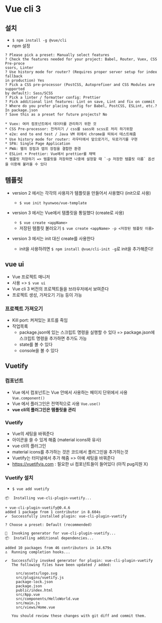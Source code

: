 # Vue cli 3
## 설치
* `$ npm install -g @vue/cli`
* npm 설정
```
? Please pick a preset: Manually select features
? Check the features needed for your project: Babel, Router, Vuex, CSS Pre-proce
ssors, Linter
? Use history mode for router? (Requires proper server setup for index fallback 
in production) Yes
? Pick a CSS pre-processor (PostCSS, Autoprefixer and CSS Modules are supported 
by default): Sass/SCSS
? Pick a linter / formatter config: Prettier
? Pick additional lint features: Lint on save, Lint and fix on commit
? Where do you prefer placing config for Babel, PostCSS, ESLint, etc.? In package.json
? Save this as a preset for future projects? No
```
	* Vuex: 여러 컴포넌트에서 데이터를 관리하기 위한 것
	* CSS Pre-processor: 전처리기 / css를 sass와 scss로 처리 하기위함
	* e2e: end to end test / Java VM 위에서 chrome을 띄워서 테스트해줌
	* Use history mode for router: 라우터에서 앞으로가기, 뒤로가기를 구현
	* SPA: Single Page Application
	* PWA: 웹의 장점과 앱의 장점을 결합한 환경
	* ESLint + Prettier: Vue에서 prettier를 채택
	* 템플릿 저장하기 => 템플릿을 저장하면 나중에 설정할 때 `-p 저장한 템플릿 이름` 옵션을 이용해 불러올 수 있다
	


## 템플릿
* version 2 에서는 각각의 사용자가 템플릿을 만들어서 사용했다 (init으로 사용)
	* `$ vue init hyunwoo/vue-template`
* version 3 에서는 Vue에서 템플릿을 통일했다 (create로 사용)
	* `$ vue create <appName>`
	* 저장된 템플릿 불러오기 `$ vue create <appName> -p <저장된 템플릿 이름>`

* version 3 에서는 init 대신 create를 사용한다
	* init을 사용하려면 `$ npm install @vue/cli-init -g`로 init을 추가해준다!


## vue ui
* Vue 프로젝트 매니저
* 사용 => `$ vue ui`
* Vue cli 3 버전의 프로젝트들을 브라우저에서 보여준다
* 프로젝트 생성, 가져오기 기능 등이 가능

### 프로젝트 가져오기
* Kill port: 켜져있는 포트를 죽임
* 작업목록
	* package.json에 있는 스크립트 명령을 실행할 수 있다 => package.json에 스크립트 명령을 추가하면 추가도 가능
	* state를 볼 수 있다
	* console을 볼 수 있다



## Vuetify
### 컴포넌트
* Vue 에서 컴포넌트는 Vue 안에서 사용하는 페이지 단위에서 사용 `Vue.component()`
* Vue 에서 플러그인은 전역적으로 사용 `Vue.use()`
* **vue cli의 플러그인은 템플릿을 관리**

### Vuetify
* Vue의 세팅을 바꿔준다
* 아이콘을 쓸 수 있게 해줌 (material icons와 유사)
* vue cli의 플러그인
* material icons를 추가하는 것은 코드에서 플러그인을 추가하는것
* Vuetify는 터미널에서 추가 해줌 => 아예 세팅을 바꿔준다
* https://vuetifyjs.com : 필요한 ui 컴포넌트들이 들어있다 (아직 pug지원 X)


### Vuetify 설치
* `$ vue add vuetify`
```
📦  Installing vue-cli-plugin-vuetify...

+ vue-cli-plugin-vuetify@0.4.6
added 1 package from 1 contributor in 8.604s
✔  Successfully installed plugin: vue-cli-plugin-vuetify

? Choose a preset: Default (recommended)

🚀  Invoking generator for vue-cli-plugin-vuetify...
📦  Installing additional dependencies...

added 10 packages from 46 contributors in 14.679s
⚓  Running completion hooks...

✔  Successfully invoked generator for plugin: vue-cli-plugin-vuetify
   The following files have been updated / added:

     src/assets/logo.svg
     src/plugins/vuetify.js
     package-lock.json
     package.json
     public/index.html
     src/App.vue
     src/components/HelloWorld.vue
     src/main.js
     src/views/Home.vue

   You should review these changes with git diff and commit them.
```










